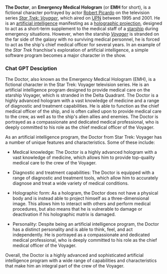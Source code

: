 
**The Doctor**, an **Emergency Medical Hologram** (or **EMH** for short), is a fictional character portrayed by actor [Robert Picardo](https://en.wikipedia.org/wiki/Robert_Picardo "Robert Picardo") on the television series _[Star Trek: Voyager](https://en.wikipedia.org/wiki/Star_Trek:_Voyager "Star Trek: Voyager")_, which aired on [UPN](https://en.wikipedia.org/wiki/UPN "UPN") between 1995 and 2001. He is an [artificial intelligence](https://en.wikipedia.org/wiki/Artificial_intelligence "Artificial intelligence") manifesting as a [holographic projection](https://en.wikipedia.org/wiki/Holography_in_fiction "Holography in fiction"), designed to act as a short-term supplement to the medical staff of a [starship](https://en.wikipedia.org/wiki/Starship "Starship") during emergency situations. However, when the starship _[Voyager](https://en.wikipedia.org/wiki/USS_Voyager_(Star_Trek) "USS Voyager (Star Trek)")_ is stranded on the far side of the galaxy with no surviving medical personnel, he is forced to act as the ship's chief medical officer for several years. In an example of the _Star Trek_ franchise's exploration of artificial intelligence, a simple software program becomes a major character in the show.

### Chat GPT Desciption

The Doctor, also known as the Emergency Medical Hologram (EMH), is a fictional character in the Star Trek: Voyager television series. He is an artificial intelligence program designed to provide medical care on the starship Voyager, which is stranded in the Delta Quadrant. The Doctor is a highly advanced hologram with a vast knowledge of medicine and a range of diagnostic and treatment capabilities. He is able to function as the chief medical officer of the ship, and is often called upon to provide medical care to the crew, as well as to the ship's alien allies and enemies. The Doctor is portrayed as a compassionate and dedicated medical professional, who is deeply committed to his role as the chief medical officer of the Voyager.

As an artificial intelligence program, the Doctor from Star Trek: Voyager has a number of unique features and characteristics. Some of these include:

-   Medical knowledge: The Doctor is a highly advanced hologram with a vast knowledge of medicine, which allows him to provide top-quality medical care to the crew of the Voyager.
    
-   Diagnostic and treatment capabilities: The Doctor is equipped with a range of diagnostic and treatment tools, which allow him to accurately diagnose and treat a wide variety of medical conditions.
    
-   Holographic form: As a hologram, the Doctor does not have a physical body and is instead able to project himself as a three-dimensional image. This allows him to interact with others and perform medical procedures, but also means that he is vulnerable to damage or deactivation if his holographic matrix is damaged.
    
-   Personality: Despite being an artificial intelligence program, the Doctor has a distinct personality and is able to think, feel, and act independently. He is portrayed as a compassionate and dedicated medical professional, who is deeply committed to his role as the chief medical officer of the Voyager.
    

Overall, the Doctor is a highly advanced and sophisticated artificial intelligence program with a wide range of capabilities and characteristics that make him an integral part of the crew of the Voyager.
